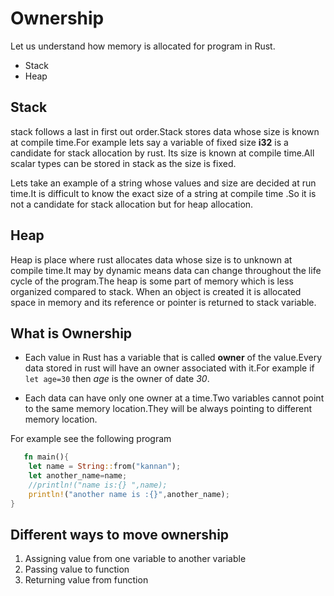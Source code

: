 # Ownership

Let us understand how memory is allocated for program in Rust.

- Stack
- Heap
  
## Stack

stack follows a last in first out order.Stack stores data whose size is known at compile time.For example lets say a variable of fixed size **i32** is a candidate for stack allocation by rust. Its size is known at compile time.All scalar types can be stored in stack as the size is fixed.

Lets take an example of a string whose values and size are decided at run time.It is difficult to know the exact size of a string at compile time .So it is not a candidate for stack allocation but for heap allocation.

## Heap

 Heap is place where rust allocates data whose size is to unknown at compile time.It may by dynamic means data can change throughout the life cycle of the program.The heap is some part of memory which is less organized compared to stack. When an object is created it is allocated space in memory and its reference or pointer is returned to stack variable.

## What is Ownership

- Each value in Rust has a variable that is called **owner** of the value.Every data stored in rust will have an owner associated with it.For example if `let age=30` then *age* is the owner of date *30*.

- Each data can have only one owner at a time.Two variables cannot point to the same memory location.They will be always pointing to different memory location.

For example see the following program

```rust
   fn main(){
    let name = String::from("kannan");
    let another_name=name;
    //println!("name is:{} ",name);
    println!("another name is :{}",another_name);
}

```

## Different ways to move ownership

1. Assigning value from one variable to another variable
2. Passing value  to function
3. Returning value from function

